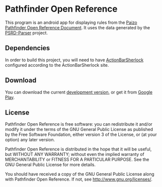 # Pathfinder Open Reference
This program is an android app for displaying rules from the [Paizo Pathfinder Open Reference Document](http://paizo.com/pathfinderRPG/prd/).  It uses the data generated by the [PSRD-Parser](https://github.com/devonjones/PSRD-Parser) project.

## Dependencies
In order to build this project, you will need to have [ActionBarSherlock](http://actionbarsherlock.com/) configured according to the ActionBarSherlock site.

## Download
You can download the current [development version](http://bit.ly/GYdanb), or get it from [Google Play](https://play.google.com/store/apps/details?id=org.evilsoft.pathfinder.reference).

## License
Pathfinder Open Reference is free software: you can redistribute it and/or modify it under the terms of the GNU General Public License as published by the Free Software Foundation, either version 3 of the License, or (at your option) any later version.

Pathfinder Open Reference is distributed in the hope that it will be useful, but WITHOUT ANY WARRANTY; without even the implied warranty of MERCHANTABILITY or FITNESS FOR A PARTICULAR PURPOSE.  See the GNU General Public License for more details.

You should have received a copy of the GNU General Public License along with Pathfinder Open Reference.  If not, see <http://www.gnu.org/licenses/>.
